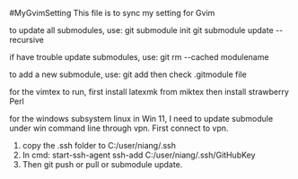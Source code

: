 #MyGvimSetting
This file is to sync my setting for Gvim

to update all submodules, use:
git submodule init
git submodule update --recursive

if have trouble update submodules, use:
git rm --cached modulename

to add a new submodule, use:
git add <repo> <name>
then check .gitmodule file

for the vimtex to run,
first install latexmk from miktex
then install strawberry Perl


for the windows subsystem linux in Win 11, I need to update submodule under win command line through vpn.
First connect to vpn. 
1. copy the .ssh folder to C:/user/niang/.ssh
2.  In cmd:
        start-ssh-agent
        ssh-add C:/user/niang/.ssh/GitHubKey
3.  Then git push or pull or submodule update.
